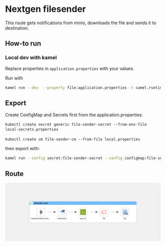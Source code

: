 # Nextgen filesender

This route gets notifications from minio, downloads the file and sends it to destination.

## How-to run

### Local dev with kamel

Replace properties in `application.properties` with your values.

Run with

```sh
kamel run --dev  --property file:application.properties -t camel.runtime-provider=plain-quarkus file-sender.camel.yaml
```

## Export
Create ConfigMap and Secrets first from the application.properties:

```
kubectl create secret generic file-sender-secret --from-env-file local-secrets.properties

kubectl create cm file-sender-cm --from-file local.properties
```

then export with:

```sh
kamel run --config secret:file-sender-secret --config configmap:file-sender-cm -t camel.runtime-provider=plain-quarkus file-sender.camel.yaml -o yaml > integration.yaml
```

## Route

![filesender route](./route.png)
